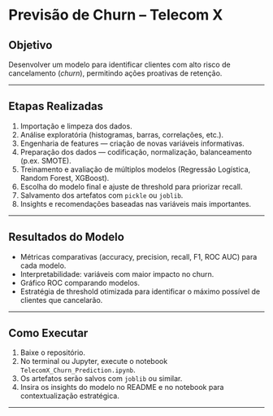 # Previsão de Churn – Telecom X

## Objetivo
Desenvolver um modelo para identificar clientes com alto risco de cancelamento (*churn*), permitindo ações proativas de retenção.

---

## Etapas Realizadas
1. Importação e limpeza dos dados.
2. Análise exploratória (histogramas, barras, correlações, etc.).
3. Engenharia de features — criação de novas variáveis informativas.
4. Preparação dos dados — codificação, normalização, balanceamento (p.ex. SMOTE).
5. Treinamento e avaliação de múltiplos modelos (Regressão Logística, Random Forest, XGBoost).
6. Escolha do modelo final e ajuste de threshold para priorizar recall.
7. Salvamento dos artefatos com `pickle` ou `joblib`.
8. Insights e recomendações baseadas nas variáveis mais importantes.

---

## Resultados do Modelo
- Métricas comparativas (accuracy, precision, recall, F1, ROC AUC) para cada modelo.
- Interpretabilidade: variáveis com maior impacto no churn.
- Gráfico ROC comparando modelos.
- Estratégia de threshold otimizada para identificar o máximo possível de clientes que cancelarão.

---

## Como Executar
1. Baixe o repositório.
2. No terminal ou Jupyter, execute o notebook `TelecomX_Churn_Prediction.ipynb`.
3. Os artefatos serão salvos com `joblib` ou similar.
4. Insira os insights do modelo no README e no notebook para contextualização estratégica.

---

